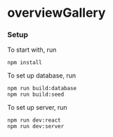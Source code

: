 # overviewGallery


### Setup

To start with, run
```
npm install
```
To set up database, run
```
npm run build:database
npm run build:seed
```
To set up server, run
```
npm run dev:react
npm run dev:server
```
